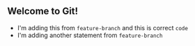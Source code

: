 ## Welcome to Git!

- I'm adding this from `feature-branch` and this is correct `code`
- I'm adding another statement from `feature-branch`